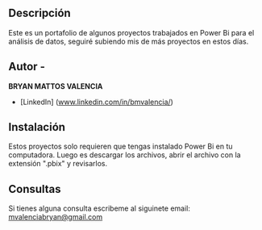 ## Descripción

Este es un portafolio de algunos proyectos trabajados en Power Bi para el análisis de datos, seguiré subiendo mis de más proyectos en estos días.

## Autor -
**BRYAN MATTOS VALENCIA**

* [LinkedIn] (www.linkedin.com/in/bmvalencia/)

## Instalación
Estos proyectos solo requieren que tengas instalado Power Bi en tu computadora. Luego es descargar los archivos, abrir el archivo con la extensión ".pbix" y revisarlos.

## Consultas
Si tienes alguna consulta escribeme al siguinete email: mvalenciabryan@gmail.com
